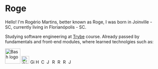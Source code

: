 # Roge

Hello! I'm Rogério Martins, better known as Roge, I was born in Joinville - SC, currently living in Florianópolis - SC.

Studying software engineering at <a href="https://www.betrybe.com">Trybe</a> course.
Already passed by fundamentals and front-end modules, where learned technolgies such as:
<div>
    <img width="50px" src="https://upload.wikimedia.org/wikipedia/commons/thumb/2/20/Bash_Logo_black_and_white_icon_only.svg/1200px-Bash_Logo_black_and_white_icon_only.svg.png" alt="Bash logo"/>
    <img width="25px" src="https://git-scm.com/images/logos/downloads/Git-Icon-1788C.png" alt="Git logo"/>
    <img width="14px" src="https://cdn-icons-png.flaticon.com/512/25/25231.png" alt="Github logo"/>
    <img width="14px" src="https://user-images.githubusercontent.com/66702716/139485067-114e28cf-fe6a-4465-bd8c-6ce69f6993c7.png" alt="HTML logo"/>
    <img width="14px" src="https://upload.wikimedia.org/wikipedia/commons/thumb/3/3d/CSS.3.svg/1200px-CSS.3.svg.png" alt="CSS3 logo"/>
    <img width="14px" src="https://upload.wikimedia.org/wikipedia/commons/thumb/9/99/Unofficial_JavaScript_logo_2.svg/2048px-Unofficial_JavaScript_logo_2.svg.png" alt="JavaScript logo"/>
    <img width="14px" src="https://upload.wikimedia.org/wikipedia/commons/thumb/a/a7/React-icon.svg/1280px-React-icon.svg.png" alt="ReactJs logo"/>
    <img width="14px" src="https://seeklogo.com/images/R/redux-logo-9CA6836C12-seeklogo.com.png" alt="Redux logo"/>
    <img width="14px" src="https://testing-library.com/img/octopus-128x128.png" alt="React Testing Library logo"/>
    <img width="14px" src="https://seeklogo.com/images/J/jest-logo-F9901EBBF7-seeklogo.com.png" alt="Jest logo"/>
</div>

